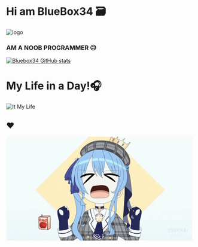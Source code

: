 # Hi am BlueBox34 🗃️

<img src="./image/okayu.gif" alt="logo" style="width:200px;"/>

### AM A NOOB PROGRAMMER 😥

[![Bluebox34 GitHub stats](https://github-readme-stats.vercel.app/api?username=Bluebox34&show_icons=true&theme=material-palenight&count_private=true)]()

# My Life in a Day!🎧

![It My Life](https://spotify-recently-played-readme.vercel.app/api?user=9nrg1rn0you71xebktkn0uj6z)

## ❤️

<img src="./image/suisei.gif">

<!--
**BlueBox34/BlueBox34** is a ✨ _special_ ✨ repository because its `README.md` (this file) appears on your GitHub profile.

Here are some ideas to get you started:

- 🔭 I’m currently working on ...
- 🌱 I’m currently learning ...
- 👯 I’m looking to collaborate on ...
- 🤔 I’m looking for help with ...
- 💬 Ask me about ...
- 📫 How to reach me: ...
- 😄 Pronouns: ...
- ⚡ Fun fact: ...
-->
